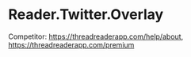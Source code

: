 # Reader.Twitter.Overlay
Competitor: https://threadreaderapp.com/help/about, https://threadreaderapp.com/premium
